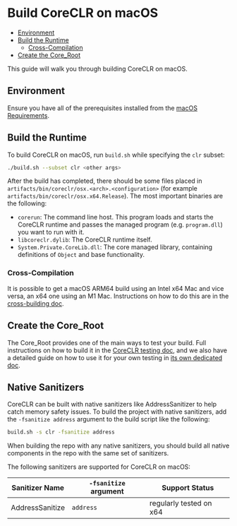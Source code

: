 # Build CoreCLR on macOS

* [Environment](#environment)
* [Build the Runtime](#build-the-runtime)
  * [Cross-Compilation](#cross-compilation)
* [Create the Core_Root](#create-the-core_root)

This guide will walk you through building CoreCLR on macOS.

## Environment

Ensure you have all of the prerequisites installed from the [macOS Requirements](/docs/workflow/requirements/macos-requirements.md).

## Build the Runtime

To build CoreCLR on macOS, run `build.sh` while specifying the `clr` subset:

```bash
./build.sh --subset clr <other args>
```

After the build has completed, there should be some files placed in `artifacts/bin/coreclr/osx.<arch>.<configuration>` (for example `artifacts/bin/coreclr/osx.x64.Release`). The most important binaries are the following:

* `corerun`: The command line host. This program loads and starts the CoreCLR runtime and passes the managed program (e.g. `program.dll`) you want to run with it.
* `libcoreclr.dylib`: The CoreCLR runtime itself.
* `System.Private.CoreLib.dll`: The core managed library, containing definitions of `Object` and base functionality.

### Cross-Compilation

It is possible to get a macOS ARM64 build using an Intel x64 Mac and vice versa, an x64 one using an M1 Mac. Instructions on how to do this are in the [cross-building doc](/docs/workflow/building/coreclr/cross-building.md#macos-cross-building).

## Create the Core_Root

The Core_Root provides one of the main ways to test your build. Full instructions on how to build it in the [CoreCLR testing doc](/docs/workflow/testing/coreclr/testing.md), and we also have a detailed guide on how to use it for your own testing in [its own dedicated doc](/docs/workflow/testing/using-corerun-and-coreroot.md).

## Native Sanitizers

CoreCLR can be built with native sanitizers like AddressSanitizer to help catch memory safety issues. To build the project with native sanitizers, add the `-fsanitize address` argument to the build script like the following:

```bash
build.sh -s clr -fsanitize address
```

When building the repo with any native sanitizers, you should build all native components in the repo with the same set of sanitizers.

The following sanitizers are supported for CoreCLR on macOS:

| Sanitizer Name  | `-fsanitize` argument | Support Status |
|-----------------|-----------------------|----------------|
| AddressSanitize | `address` | regularly tested on x64 |
